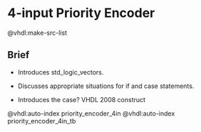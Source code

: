 # 4-input Priority Encoder

@vhdl:make-src-list

## Brief

- Introduces std_logic_vectors.

- Discusses appropriate situations for if and case statements.

- Introduces the case? VHDL 2008 construct

@vhdl:auto-index priority_encoder_4in
@vhdl:auto-index priority_encoder_4in_tb